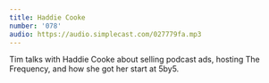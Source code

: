 ```yaml
---
title: Haddie Cooke
number: '078'
audio: https://audio.simplecast.com/027779fa.mp3
---
```

Tim talks with Haddie Cooke about selling podcast ads, hosting The Frequency, and how she got her start at 5by5.
